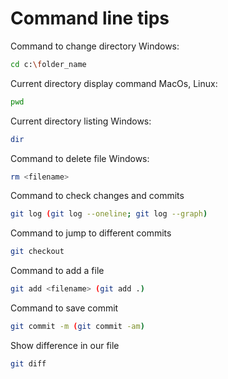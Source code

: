 # Command line tips

Command to change directory
Windows:
```sh
cd c:\folder_name
```

Current directory display command
MacOs, Linux:
```sh
pwd
```

Current directory listing
Windows:
```sh
dir
```

Command to delete file
Windows:
```sh
rm <filename>
```

Command to check changes and commits
```sh
git log (git log --oneline; git log --graph)
```

Command to jump to different commits
```sh
git checkout
```

Command to add a file
```sh
git add <filename> (git add .)
```

Command to save commit 
```sh
git commit -m (git commit -am)
```

Show difference in our file
```sh
git diff
```

